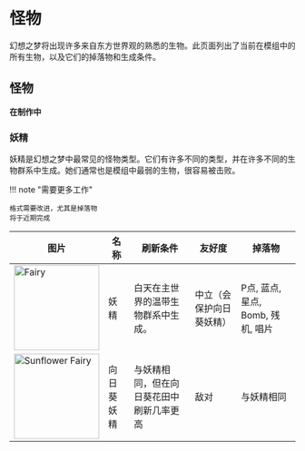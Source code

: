 # 怪物

幻想之梦将出现许多来自东方世界观的熟悉的生物。此页面列出了当前在模组中的所有生物，以及它们的掉落物和生成条件。

## 怪物

**在制作中**

### 妖精

妖精是幻想之梦中最常见的怪物类型。它们有许多不同的类型，并在许多不同的生物群系中生成。她们通常也是模组中最弱的生物，很容易被击败。

[^1]: soon™

!!! note "需要更多工作"

    格式需要改进，尤其是掉落物
    将于近期完成

图片 | 名称 | 刷新条件 | 友好度 | 掉落物
------|------|------------------|--------|------
<img alt="Fairy" width="150" src="../../images/fairy.png"/> | 妖精 | 白天在主世界的温带生物群系中生成。 | 中立（会保护向日葵妖精） | P点, 蓝点, 星点, Bomb, 残机, 唱片
<img alt="Sunflower Fairy" width="150" src="../../images/sunflower_fairy.png"/> | 向日葵妖精 | 与妖精相同，但在向日葵花田中刷新几率更高 | 敌对 | 与妖精相同